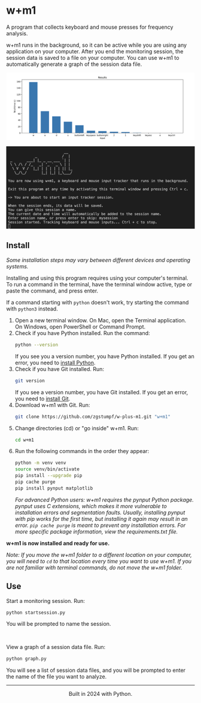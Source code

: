 # w+m1

A program that collects keyboard and mouse presses for frequency analysis.

w+m1 runs in the background, so it can be active while you are using any application on your computer. After you end the monitoring session, the session data is saved to a file on your computer. You can use w+m1 to automatically generate a graph of the session data file.

![Screenshot of results graph, with a bar chart for each input measuring its total time.](./screenshots/graph.png)

![Screenshot of the program's start screen in a terminal.](./screenshots/startscreen.png)

## Install

*Some installation steps may vary between different devices and operating systems.*

Installing and using this program requires using your computer's terminal. To run a command in the terminal, have the terminal window active, type or paste the command, and press enter.

If a command starting with `python` doesn't work, try starting the command with `python3` instead.

1. Open a new terminal window. On Mac, open the Terminal application. On Windows, open PowerShell or Command Prompt.
1. Check if you have Python installed. Run the command:
    ```bash
    python --version
    ```
    If you see you a version number, you have Python installed. If you get an error, you need to [install Python](https://www.python.org/downloads/).
1. Check if you have Git installed. Run:
    ```bash
    git version
    ```
    If you see a version number, you have Git installed. If you get an error, you need to [install Git](https://git-scm.com/downloads).
1. Download w+m1 with Git. Run:
    ```bash
    git clone https://github.com/zgstumpf/w-plus-m1.git "w+m1"
    ```
1. Change directories (cd) or "go inside" w+m1. Run:
   ```bash
   cd w+m1
   ```
1. Run the following commands in the order they appear:
    ```bash
    python -m venv venv
    source venv/bin/activate
    pip install --upgrade pip
    pip cache purge
    pip install pynput matplotlib
    ```
    *For advanced Python users: w+m1 requires the pynput Python package. pynput uses C extensions, which makes it more vulnerable to installation errors and segmentation faults. Usually, installing pynput with pip works for the first time, but installing it again may result in an error. `pip cache purge` is meant to prevent any installation errors. For more specific package information, view the requirements.txt file.*

**w+m1 is now installed and ready for use.**

*Note: If you move the w+m1 folder to a different location on your computer, you will need to `cd` to that location every time you want to use w+m1. If you are not familiar with terminal commands, do not move the w+m1 folder.*

## Use

Start a monitoring session. Run:
```bash
python startsession.py
```
You will be prompted to name the session.

<br>

View a graph of a session data file. Run:
```bash
python graph.py
```
You will see a list of session data files, and you will be prompted to enter the name of the file you want to analyze.

<hr>

<p align="center">Built in 2024 with Python.</p>
